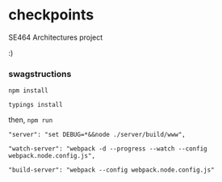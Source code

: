 # checkpoints
SE464 Architectures project


:)


### swagstructions
`npm install`

`typings install`

then,
`npm run`
```
"server": "set DEBUG=*&&node ./server/build/www",

"watch-server": "webpack -d --progress --watch --config webpack.node.config.js",

"build-server": "webpack --config webpack.node.config.js"
```
